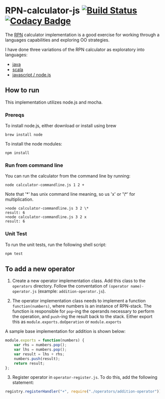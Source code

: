 # RPN-calculator-js [![Build Status](https://travis-ci.org/jasonray/RPN-calculator-node.svg)](https://travis-ci.org/jasonray/RPN-calculator-node)[![Codacy Badge](https://api.codacy.com/project/badge/Grade/c7e36e5509b0476f90a11691f70efbce)](https://app.codacy.com/app/jasonray/RPN-calculator-node?utm_source=github.com&utm_medium=referral&utm_content=jasonray/RPN-calculator-node&utm_campaign=Badge_Grade_Dashboard)

The [RPN](http://en.wikipedia.org/wiki/Reverse_Polish_notation) calculator implementation is a good exercise for working through a languages capabilities and exploring OO strategies.

I have done three variations of the RPN calculator as exploratory into languages: 
-   [java](https://github.com/jasonray/RPN-calculator) 
-   [scala](https://github.com/jasonray/RPN-calculator-scala)
-   [javascript / node.js](https://github.com/jasonray/RPN-calculator-node)

## How to run
This implementation utilizes node.js and mocha.

### Prereqs
To install node.js, either download or install using brew
```
brew install node
```

To install the node modules:
```
npm install
```

### Run from command line
You can run the calculator from the command line by running:
```
node calculator-commandline.js 1 2 +
```

Note that '\*' has unix command line meaning, so us 'x' or '\\\*' for multiplication.

```
>node calculator-commandline.js 3 2 \*
result: 6
>node calculator-commandline.js 3 2 x
result: 6
```

### Unit Test
To run the unit tests, run the following shell script:
``` bash
npm test
```

## To add a new operator
1) Create a new operator implementation class.  Add this class to the `operators` directory.  Follow the conventation of `(operator name)-operator.js` (example: `addition-operator.js`).

2) The operator implementation class needs to implement a function `function(numbers)`, where numbers is an instance of RPN-stack.  The function is responsible for `pop`-ing the operands necessary to perform the operation, and `push`-ing the result back to the stack.  Either export this as `module.exports.doOperation` or `module.exports`

A sample base implementation for addition is shown below:

``` javascript
module.exports = function(numbers) {
	var rhs = numbers.pop();
	var lhs = numbers.pop();
	var result = lhs + rhs;
	numbers.push(result);
	return result;
};
```

3) Register operator in `operator-register.js`.  To do this, add the following statement: 
``` javascript
registry.registerHandler("+", require("./operators/addition-operator"));
```
